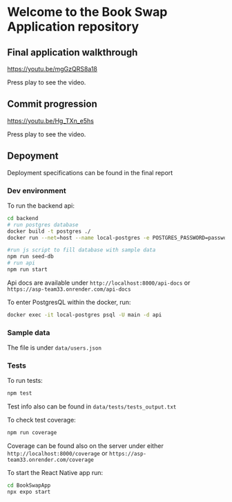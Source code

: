 # Welcome to the Book Swap Application repository

## Final application walkthrough

https://youtu.be/mgGzQRS8a18

Press play to see the video.


## Commit progression

https://youtu.be/Hg_TXn_e5hs

Press play to see the video.

## Depoyment
Deployment specifications can be found in the final report


### Dev environment
To run the backend api:
```bash
cd backend
# run postgres database
docker build -t postgres ./
docker run --net=host --name local-postgres -e POSTGRES_PASSWORD=password -e POSTGRES_USER=main -d postgres

#run js script to fill database with sample data
npm run seed-db
# run api
npm run start
```

Api docs are available under `http://localhost:8000/api-docs` or `https://asp-team33.onrender.com/api-docs`

To enter PostgresQL within the docker, run:
```bash
docker exec -it local-postgres psql -U main -d api
```

### Sample data
The file is under `data/users.json`


### Tests
To run tests:
```bash
npm test
```
Test info also can be found in `data/tests/tests_output.txt`


To check test coverage:
```bash
npm run coverage
```
Coverage can be found also on the server under either `http://localhost:8000/coverage` or `https://asp-team33.onrender.com/coverage`

To start the React Native app run:
```bash
cd BookSwapApp
npx expo start
```